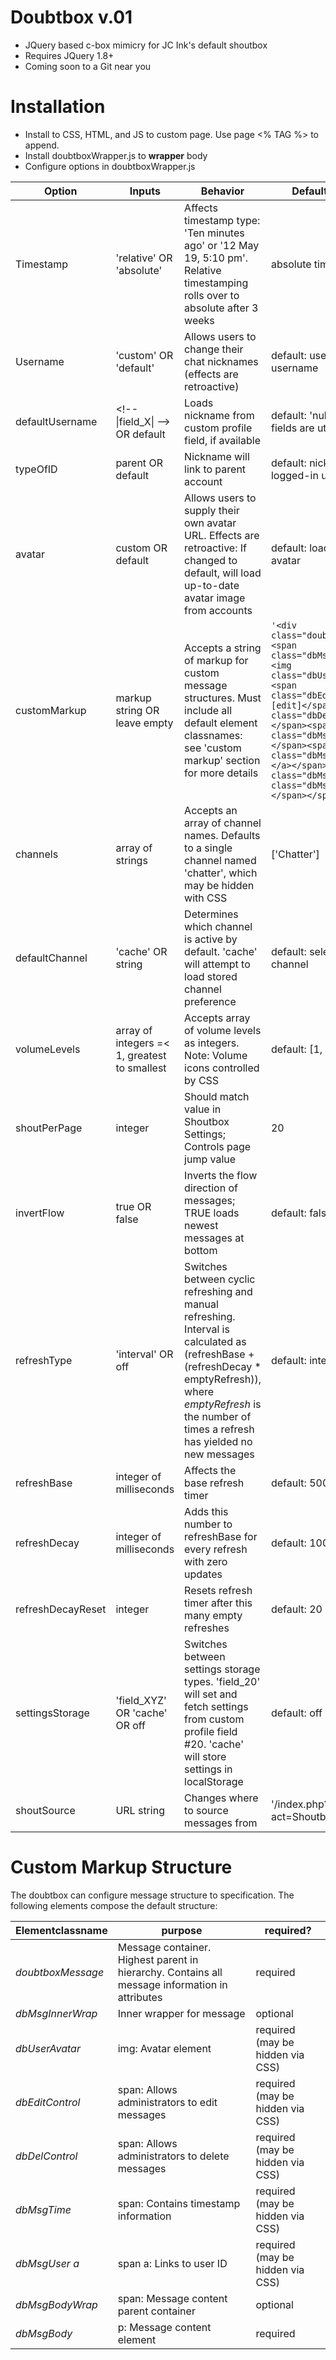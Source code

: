 # Doubtbox v.01
* JQuery based c-box mimicry for JC Ink's default shoutbox
* Requires JQuery 1.8+
* Coming soon to a Git near you

# Installation
* Install to CSS, HTML, and JS to custom page. Use page <% TAG %> to append.
* Install doubtboxWrapper.js to **wrapper** body
* Configure options in doubtboxWrapper.js

| Option  | Inputs | Behavior | Default behavior |
| ------------- | ------------- | ------------- | ------------- |
| Timestamp  | 'relative' OR 'absolute'  | Affects timestamp type: 'Ten minutes ago' or '12 May 19, 5:10 pm'. Relative timestamping rolls over to absolute after 3 weeks | absolute timing |
| Username  | 'custom' OR 'default'  | Allows users to change their chat nicknames (effects are retroactive) | default: uses logged-in username |
| defaultUsername  | \<!-- \|field_X\| --> OR default  | Loads nickname from custom profile field, if available | default: 'null'. no profile fields are utilized |
| typeOfID  | parent OR default  | Nickname will link to parent account | default: nickname links to logged-in user ID |
| avatar  | custom OR default  | Allows users to supply their own avatar URL. Effects are retroactive: If changed to default, will load up-to-date avatar image from accounts | default: loads account avatar  |
| customMarkup | markup string OR leave empty  | Accepts a string of markup for custom message structures. Must include all default element classnames: see 'custom markup' section for more details  | `'<div class="doubtboxMessage"><span class="dbMsgInnerWrap"><img class="dbUserAvatar"><span class="dbEditControl">[edit]</span><span class="dbDelControl">[X]</span><span class="dbMsgTime"></span><span class="dbMsgUser"><a></a></span><span class="dbMsgBodyWrap"><p class="dbMsgBody"></p></span></span></div>'` |
| channels  | array of strings  | Accepts an array of channel names. Defaults to a single channel named 'chatter', which may be hidden with CSS | \['Chatter'] |
| defaultChannel  | 'cache' OR string | Determines which channel is active by default. 'cache' will attempt to load stored channel preference | default: selects first channel  |
| volumeLevels  | array of integers =< 1, greatest to smallest  | Accepts array of volume levels as integers. Note: Volume icons controlled by CSS  | default: \[1, .4, 0]  |
| shoutPerPage  | integer  | Should match value in Shoutbox Settings; Controls page jump value | 20  |
| invertFlow | true OR false | Inverts the flow direction of messages; TRUE loads newest messages at bottom | default: false |
| refreshType  | 'interval' OR off | Switches between cyclic refreshing and manual refreshing. Interval is calculated as (refreshBase + (refreshDecay * emptyRefresh)), where *emptyRefresh* is the number of times a refresh has yielded no new messages  | default: interval |
| refreshBase  | integer of milliseconds | Affects the base refresh timer | default: 5000  |
| refreshDecay  | integer of milliseconds | Adds this number to refreshBase for every refresh with zero updates | default: 1000  |
| refreshDecayReset  | integer | Resets refresh timer after this many empty refreshes | default: 20 |
| settingsStorage  | 'field_XYZ' OR 'cache' OR off | Switches between settings storage types. 'field_20' will set and fetch settings from custom profile field #20. 'cache' will store settings in localStorage  | default: off  |
| shoutSource  | URL string | Changes where to source messages from  | '/index.php?act=Shoutbox'  |

# Custom Markup Structure
The doubtbox can configure message structure to specification. The following elements compose the default structure:

| Elementclassname | purpose | required? |
| --- | --- | --- |
| *doubtboxMessage* | Message container. Highest parent in hierarchy. Contains all message information in attributes | required |
| *dbMsgInnerWrap* | Inner wrapper for message | optional |
| *dbUserAvatar* | img: Avatar element | required (may be hidden via CSS) |
| *dbEditControl* | span: Allows administrators to edit messages | required (may be hidden via CSS) |
| *dbDelControl* | span: Allows administrators to delete messages | required (may be hidden via CSS) |
| *dbMsgTime* | span: Contains timestamp information | required (may be hidden via CSS) |
| *dbMsgUser a* | span a: Links to user ID | required (may be hidden via CSS) |
| *dbMsgBodyWrap* | span: Message content parent container | optional |
| *dbMsgBody* | p: Message content element | required |


